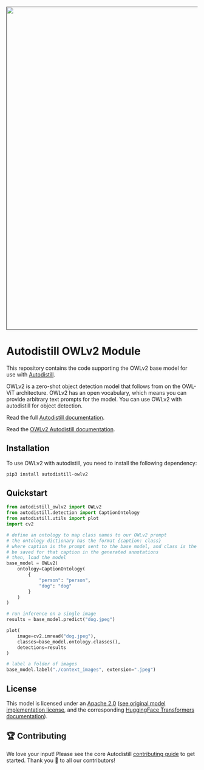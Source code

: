 <div align="center">
  <p>
    <a align="center" href="" target="_blank">
      <img
        width="850"
        src="https://media.roboflow.com/open-source/autodistill/autodistill-banner.png"
      >
    </a>
  </p>
</div>

# Autodistill OWLv2 Module

This repository contains the code supporting the OWLv2 base model for use with [Autodistill](https://github.com/autodistill/autodistill).

OWLv2 is a zero-shot object detection model that follows from on the OWL-ViT architecture. OWLv2 has an open vocabulary, which means you can provide arbitrary text prompts for the model. You can use OWLv2 with autodistill for object detection.

Read the full [Autodistill documentation](https://autodistill.github.io/autodistill/).

Read the [OWLv2 Autodistill documentation](https://autodistill.github.io/autodistill/base_models/owlv2/).

## Installation

To use OWLv2 with autodistill, you need to install the following dependency:


```bash
pip3 install autodistill-owlv2
```

## Quickstart

```python
from autodistill_owlv2 import OWLv2
from autodistill.detection import CaptionOntology
from autodistill.utils import plot
import cv2

# define an ontology to map class names to our OWLv2 prompt
# the ontology dictionary has the format {caption: class}
# where caption is the prompt sent to the base model, and class is the label that will
# be saved for that caption in the generated annotations
# then, load the model
base_model = OWLv2(
    ontology=CaptionOntology(
        {
            "person": "person",
            "dog": "dog"
        }
    )
)

# run inference on a single image
results = base_model.predict("dog.jpeg")

plot(
    image=cv2.imread("dog.jpeg"),
    classes=base_model.ontology.classes(),
    detections=results
)

# label a folder of images
base_model.label("./context_images", extension=".jpeg")
```


## License

This model is licensed under an [Apache 2.0](LICENSE) ([see original model implementation license](https://huggingface.co/docs/transformers/main/en/model_doc/owlv2), and the corresponding [HuggingFace Transformers documentation](https://huggingface.co/docs/transformers/main/en/model_doc/owlv2)).

## 🏆 Contributing

We love your input! Please see the core Autodistill [contributing guide](https://github.com/autodistill/autodistill/blob/main/CONTRIBUTING.md) to get started. Thank you 🙏 to all our contributors!